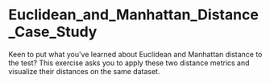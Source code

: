 # Euclidean_and_Manhattan_Distance_Case_Study
Keen to put what you've learned about Euclidean and Manhattan distance to the test? This exercise asks you to apply these two distance metrics and visualize their distances on the same dataset.  
